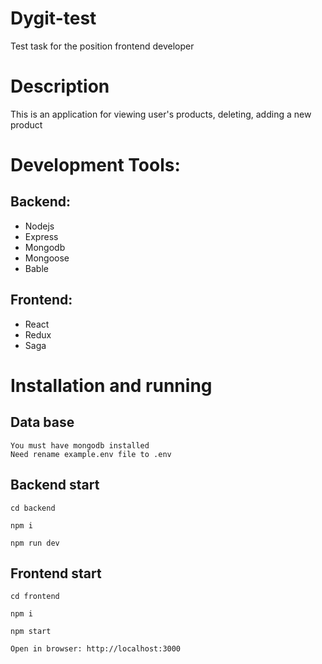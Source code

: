 # Dygit-test

Test task for the position frontend developer

# Description

This is an application for viewing user's products, deleting,
adding a new product

# Development Tools:

## Backend:

- Nodejs
- Express
- Mongodb
- Mongoose
- Bable

## Frontend:

- React
- Redux
- Saga

# Installation and running

## Data base

    You must have mongodb installed
    Need rename example.env file to .env

## Backend start

    cd backend

    npm i

    npm run dev

## Frontend start

    cd frontend

    npm i

    npm start

    Open in browser: http://localhost:3000
